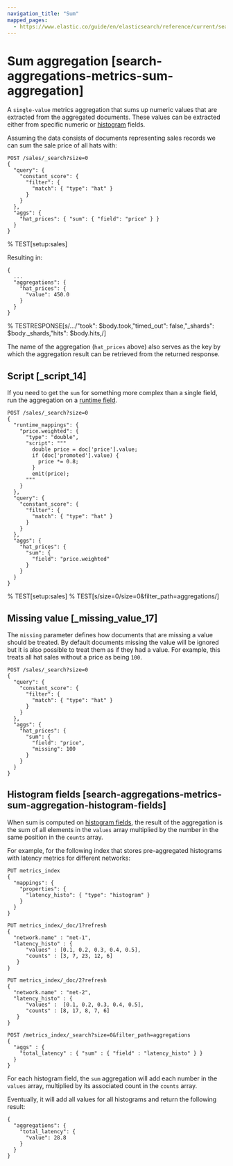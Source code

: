 ```yaml
---
navigation_title: "Sum"
mapped_pages:
  - https://www.elastic.co/guide/en/elasticsearch/reference/current/search-aggregations-metrics-sum-aggregation.html
---
```


# Sum aggregation [search-aggregations-metrics-sum-aggregation]


A `single-value` metrics aggregation that sums up numeric values that are extracted from the aggregated documents. These values can be extracted either from specific numeric or [histogram](/reference/elasticsearch/mapping-reference/histogram.md) fields.

Assuming the data consists of documents representing sales records we can sum the sale price of all hats with:

```console
POST /sales/_search?size=0
{
  "query": {
    "constant_score": {
      "filter": {
        "match": { "type": "hat" }
      }
    }
  },
  "aggs": {
    "hat_prices": { "sum": { "field": "price" } }
  }
}
```
%  TEST[setup:sales]

Resulting in:

```console-result
{
  ...
  "aggregations": {
    "hat_prices": {
      "value": 450.0
    }
  }
}
```
%  TESTRESPONSE[s/\.\.\./"took": $body.took,"timed_out": false,"_shards": $body._shards,"hits": $body.hits,/]

The name of the aggregation (`hat_prices` above) also serves as the key by which the aggregation result can be retrieved from the returned response.

## Script [_script_14]

If you need to get the `sum` for something more complex than a single field, run the aggregation on a [runtime field](docs-content://manage-data/data-store/mapping/runtime-fields.md).

```console
POST /sales/_search?size=0
{
  "runtime_mappings": {
    "price.weighted": {
      "type": "double",
      "script": """
        double price = doc['price'].value;
        if (doc['promoted'].value) {
          price *= 0.8;
        }
        emit(price);
      """
    }
  },
  "query": {
    "constant_score": {
      "filter": {
        "match": { "type": "hat" }
      }
    }
  },
  "aggs": {
    "hat_prices": {
      "sum": {
        "field": "price.weighted"
      }
    }
  }
}
```
%  TEST[setup:sales]
%  TEST[s/size=0/size=0&filter_path=aggregations/]


## Missing value [_missing_value_17]

The `missing` parameter defines how documents that are missing a value should be treated. By default documents missing the value will be ignored but it is also possible to treat them as if they had a value. For example, this treats all hat sales without a price as being `100`.

```console
POST /sales/_search?size=0
{
  "query": {
    "constant_score": {
      "filter": {
        "match": { "type": "hat" }
      }
    }
  },
  "aggs": {
    "hat_prices": {
      "sum": {
        "field": "price",
        "missing": 100
      }
    }
  }
}
```


## Histogram fields [search-aggregations-metrics-sum-aggregation-histogram-fields]

When sum is computed on [histogram fields](/reference/elasticsearch/mapping-reference/histogram.md), the result of the aggregation is the sum of all elements in the `values` array multiplied by the number in the same position in the `counts` array.

For example, for the following index that stores pre-aggregated histograms with latency metrics for different networks:

```console
PUT metrics_index
{
  "mappings": {
    "properties": {
      "latency_histo": { "type": "histogram" }
    }
  }
}

PUT metrics_index/_doc/1?refresh
{
  "network.name" : "net-1",
  "latency_histo" : {
      "values" : [0.1, 0.2, 0.3, 0.4, 0.5],
      "counts" : [3, 7, 23, 12, 6]
   }
}

PUT metrics_index/_doc/2?refresh
{
  "network.name" : "net-2",
  "latency_histo" : {
      "values" :  [0.1, 0.2, 0.3, 0.4, 0.5],
      "counts" : [8, 17, 8, 7, 6]
   }
}

POST /metrics_index/_search?size=0&filter_path=aggregations
{
  "aggs" : {
    "total_latency" : { "sum" : { "field" : "latency_histo" } }
  }
}
```

For each histogram field, the `sum` aggregation will add each number in the `values` array, multiplied by its associated count in the `counts` array.

Eventually, it will add all values for all histograms and return the following result:

```console-result
{
  "aggregations": {
    "total_latency": {
      "value": 28.8
    }
  }
}
```


